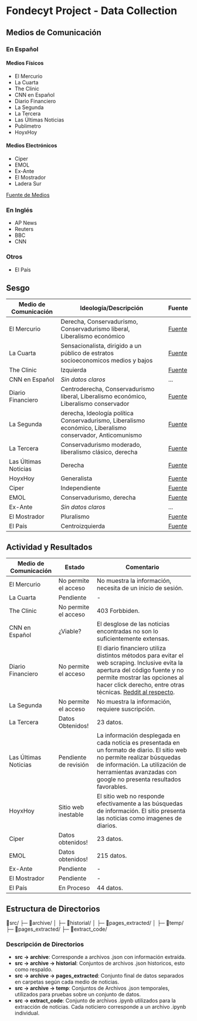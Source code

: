 # Fondecyt Project - Data Collection

## Medios de Comunicación

### En Español

#### Medios Físicos

- El Mercurio
- La Cuarta
- The Clinic
- CNN en Español
- Diario Financiero
- La Segunda
- La Tercera
- Las Últimas Noticias
- Publimetro
- HoyxHoy

#### Medios Electrónicos

- Ciper
- EMOL
- Ex-Ante
- El Mostrador
- Ladera Sur

[Fuente de Medios](https://es.wikipedia.org/wiki/Medios_de_comunicaci%C3%B3n_en_Chile#Electr%C3%B3nicos)

### En Inglés

- AP News
- Reuters
- BBC
- CNN

### Otros

- El País

## Sesgo

| Medio de Comunicación | Ideología/Descripción                                                                                      | Fuente                         |
| --------------------- | ---------------------------------------------------------------------------------------------------------- | ------------------------------ |
| El Mercurio           | Derecha, Conservadurismo, Conservadurismo liberal, Liberalismo económico                                   | [Fuente][El Mercurio]          |
| La Cuarta             | Sensacionalista, dirigido a un público de estratos socioeconomicos medios y bajos                          | [Fuente][La Cuarta]            |
| The Clinic            | Izquierda                                                                                                  | [Fuente][The Clinic]           |
| CNN en Español        | _Sin datos claros_                                                                                         | ...                            |
| Diario Financiero     | Centroderecha, Conservadurismo liberal, Liberalismo económico, Liberalismo conservador                     | [Fuente][Diario Financiero]    |
| La Segunda            | derecha, Ideología política Conservadurismo, Liberalismo económico, Liberalismo conservador, Anticomunismo | [Fuente][La Segunda]           |
| La Tercera            | Conservadurismo moderado, liberalismo clásico, derecha                                                     | [Fuente][La Tercera]           |
| Las Últimas Noticias  | Derecha                                                                                                    | [Fuente][Las Ultimas Noticias] |
| HoyxHoy               | Generalista                                                                                                | [Fuente][HoyxHoy]              |
| Ciper                 | Independiente                                                                                              | [Fuente][Ciper]                |
| EMOL                  | Conservadurismo, derecha                                                                                   | [Fuente][EMOL]                 |
| Ex-Ante               | _Sin datos claros_                                                                                         | ...                            |
| El Mostrador          | Pluralismo                                                                                                 | [Fuente][El Mostrador]         |
| El País               | Centroizquierda                                                                                            | [Fuente][El Pais]              |

[El Mostrador]: https://es.wikipedia.org/wiki/El_Mostrador
[La Cuarta]: https://es.wikipedia.org/wiki/La_Cuarta
[The Clinic]: https://es.wikipedia.org/wiki/The_Clinic
[Diario Financiero]: https://es.wikipedia.org/wiki/Diario_Financiero
[La Segunda]: https://es.wikipedia.org/wiki/La_Segunda
[La Tercera]: https://es.wikipedia.org/wiki/La_Tercera
[Las Ultimas Noticias]: https://es.wikipedia.org/wiki/Las_%C3%9Altimas_Noticias
[HoyxHoy]: https://es.wikipedia.org/wiki/HoyxHoy
[Ciper]: https://es.wikipedia.org/wiki/Ciper
[EMOL]: https://es.wikipedia.org/wiki/EMOL
[El Mercurio]: https://es.wikipedia.org/wiki/El_Mercurio
[El Pais]: https://es.wikipedia.org/wiki/El_Pa%C3%ADs

## Actividad y Resultados

| Medio de Comunicación | Estado                | Comentario                                                                                                                                                                                                                                                                                                                  |
| --------------------- | --------------------- | --------------------------------------------------------------------------------------------------------------------------------------------------------------------------------------------------------------------------------------------------------------------------------------------------------------------------- |
| El Mercurio           | No permite el acceso  | No muestra la información, necesita de un inicio de sesión.                                                                                                                                                                                                                                                                 |
| La Cuarta             | Pendiente             | -                                                                                                                                                                                                                                                                                                                           |
| The Clinic            | No permite el acceso  | 403 Forbbiden.                                                                                                                                                                                                                                                                                                              |
| CNN en Español        | ¿Viable?              | El desglose de las noticias encontradas no son lo suficientemente extensas.                                                                                                                                                                                                                                                 |
| Diario Financiero     | No permite el acceso  | El diario financiero utiliza distintos métodos para evitar el web scraping. Inclusive evita la apertura del código fuente y no permite mostrar las opciones al hacer click derecho, entre otras técnicas. [Reddit al respecto](https://www.reddit.com/r/DataHoarder/comments/17jx5ia/how_are_we_supposed_to_counter_this/). |
| La Segunda            | No permite el acceso  | No muestra la información, requiere suscripción.                                                                                                                                                                                                                                                                            |
| La Tercera            | Datos Obtenidos!      | 23 datos.                                                                                                                                                                                                                                                                                                                   |
| Las Últimas Noticias  | Pendiente de revisión | La información desplegada en cada noticia es presentada en un formato de diario. El sitio web no permite realizar búsquedas de información. La utilización de herramientas avanzadas con google no presenta resultados favorables.                                                                                          |
| HoyxHoy               | Sitio web inestable   | El sitio web no responde efectivamente a las búsquedas de información. El sitio presenta las noticias como imagenes de diarios.                                                                                                                                                                                             |
| Ciper                 | Datos obtenidos!      | 23 datos.                                                                                                                                                                                                                                                                                                                   |
| EMOL                  | Datos obtenidos!      | 215 datos.                                                                                                                                                                                                                                                                                                                  |
| Ex-Ante               | Pendiente             | -                                                                                                                                                                                                                                                                                                                           |
| El Mostrador          | Pendiente             | -                                                                                                                                                                                                                                                                                                                           |
| El País               | En Proceso            | 44 datos.                                                                                                                                                                                                                                                                                                                   |

## Estructura de Directorios

📁src/
├─ 📁archive/
│  ├─ 📁historial/
│  ├─ 📁pages_extracted/
│  ├─ 📁temp/
├─ 📁pages_extracted/
├─ 📁extract_code/

### Descripción de Directorios
- **src → archive**: Corresponde a archivos .json con información extraída.
- **src → archive → historial**: Conjuntos de archivos .json historicos, esto como respaldo.
- **src → archive → pages_extracted**: Conjunto final de datos separados en carpetas según cada medio de noticias.
- **src → archive → temp**: Conjuntos de Archivos .json temporales, utilizados para pruebas sobre un conjunto de datos.
- **src → extract_code**: Conjunto de archivos .ipynb utilizados para la extracción de noticias. Cada noticiero corresponde a un archivo .ipynb individual.



